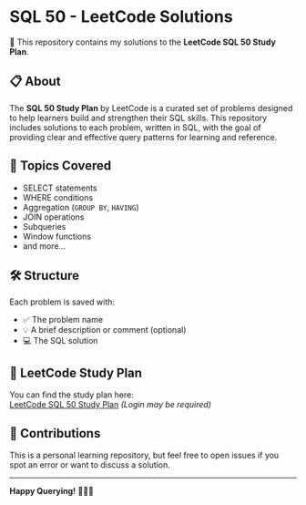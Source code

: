 # SQL 50 - LeetCode Solutions

📘 This repository contains my solutions to the **LeetCode SQL 50 Study Plan**.

## 📋 About

The **SQL 50 Study Plan** by LeetCode is a curated set of problems designed to help learners build and strengthen their SQL skills. This repository includes solutions to each problem, written in SQL, with the goal of providing clear and effective query patterns for learning and reference.

## 🧠 Topics Covered

- SELECT statements
- WHERE conditions
- Aggregation (`GROUP BY`, `HAVING`)
- JOIN operations
- Subqueries
- Window functions
- and more...

## 🛠️ Structure

Each problem is saved with:
- ✅ The problem name
- 💡 A brief description or comment (optional)
- 💻 The SQL solution

## 🔗 LeetCode Study Plan

You can find the study plan here:  
[LeetCode SQL 50 Study Plan](https://leetcode.com/studyplan/sql/) *(Login may be required)*

## 🙌 Contributions

This is a personal learning repository, but feel free to open issues if you spot an error or want to discuss a solution.

---

**Happy Querying!** 🧑‍💻✨
